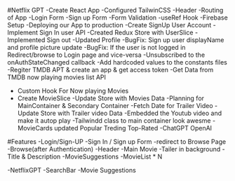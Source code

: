 #Netflix GPT
-Create React App
-Configured TailwinCSS
-Header
-Routing of App
-Login Form
-Sign up Form
-Form Validation
-useRef Hook
-Firebase Setup
-Deploying our App to production
-Create SignUp User Account
-Implement Sign In user API
-Created Redux Store with UserSlice
-Implemented Sign out
-Updated Profile
-BugFix: Sign up user displayName and profile picture update
-BugFix: If the user is not logged in Redirect/browse to Login page and vice-versa
-Unsubscribed to the onAuthStateChanged callback
-Add hardcoded values to the constants files
-Regiter TMDB APT & create an app & get access token
-Get Data from TMDB now playing movies list API

- Custom Hook For Now playing Movies
- Create MovieSlice
  -Update Store with Movies Data
  -Planning for MainContainer & Secondary Container
  -Fetch Date for Trailer Video
  -Update Store with Trailer video Data
  -Embedded the Youtub video and make it autop play
  -Tailwindd class to main container look awesme
  -MovieCards updated Popular Treding Top-Rated
  -ChatGPT OpenAI 

#Features
-Login/Sign-UP
-Sign In / Sign up Form
-redirect to Browse Page
-Browse(after Authentication)
-Header
-Main Movie
-Tailer in background
-Title & Description
-MovieSuggestions
-MovieList \* N

-NetflixGPT
-SearchBar
-Movie Suggestions
